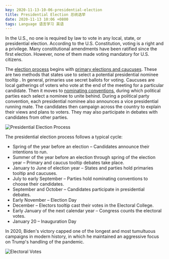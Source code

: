 ```yaml
---
key: 2020-11-13-10-06-presidential-election
title: Presidential Election 总统选举
date: 2020-11-13 10:06 +0800
tags: Language 语言学习 英语
---
```


In the U.S., no one is required by law to vote in any local, state, or presidential election. According to the U.S. Constitution, voting is a right and a privilege. Many constitutional amendments have been ratified since the first election. However, none of them made voting mandatory for U.S. citizens.

The [election process](http://www.loc.gov/teachers/classroommaterials/presentationsandactivities/presentations/elections/election-process.html) begins with [primary elections and caucuses](https://www.usa.gov/election#item-37162). These are two methods that states use to select a potential presidential nominee tooltip . In general, primaries use secret ballots for voting. Caucuses are local gatherings of voters who vote at the end of the meeting for a particular candidate. Then it moves to [nominating conventions](https://www.usa.gov/election#item-212585), during which political parties each select a nominee to unite behind. During a political party convention, each presidential nominee also announces a vice presidential running mate. The candidates then campaign across the country to explain their views and plans to voters. They may also participate in debates with candidates from other parties.

![Presidential Election Process](https://tenetai.com/iclass/ele.jpg)

The presidential election process follows a typical cycle:

- Spring of the year before an election – Candidates announce their intentions to run. 
- Summer of the year before an election through spring of the election year – Primary and caucus tooltip  debates take place. 
- January to June of election year – States and parties hold primaries tooltip and caucuses. 
- July to early September – Parties hold nominating conventions to choose their candidates. 
- September and October – Candidates participate in presidential debates. 
- Early November – Election Day 
- December – Electors tooltip  cast their votes in the Electoral College. 
- Early January of the next calendar year – Congress counts the electoral votes. 
- January 20 – Inauguration Day 

In 2020, Biden's victory capped one of the longest and most tumultuous campaigns in modern history, in which he maintained an aggressive focus on Trump's handling of the pandemic.

![Electoral Votes](https://tenetai.com/iclass/2020.jpg)

<!--more-->
